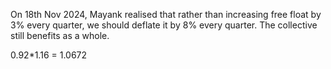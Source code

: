On 18th Nov 2024, Mayank realised that rather than increasing free float by 3% every quarter, we should deflate it by 8% every quarter. The collective still benefits as a whole.

0.92\*1.16 = 1.0672
